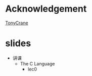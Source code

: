# Acknowledgement
[TonyCrane](https://github.com/TonyCrane/slide-template)

# slides
+ 讲课
  + The C Language
    + lec0